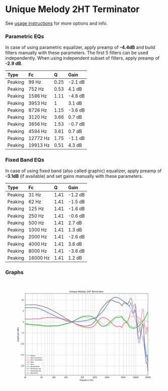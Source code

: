 # Unique Melody 2HT Terminator
See [usage instructions](https://github.com/jaakkopasanen/AutoEq#usage) for more options and info.

### Parametric EQs
In case of using parametric equalizer, apply preamp of **-4.4dB** and build filters manually
with these parameters. The first 5 filters can be used independently.
When using independent subset of filters, apply preamp of **-2.9 dB**.

| Type    | Fc       |    Q | Gain    |
|:--------|:---------|:-----|:--------|
| Peaking | 99 Hz    | 0.25 | -2.1 dB |
| Peaking | 752 Hz   | 0.53 | 4.1 dB  |
| Peaking | 1586 Hz  | 1.11 | -4.8 dB |
| Peaking | 3953 Hz  | 1    | 3.1 dB  |
| Peaking | 8726 Hz  | 1.15 | -3.6 dB |
| Peaking | 3120 Hz  | 3.66 | 0.7 dB  |
| Peaking | 3856 Hz  | 1.53 | -0.7 dB |
| Peaking | 4594 Hz  | 3.61 | 0.7 dB  |
| Peaking | 12772 Hz | 1.75 | -1.1 dB |
| Peaking | 19913 Hz | 0.51 | 4.3 dB  |

### Fixed Band EQs
In case of using fixed band (also called graphic) equalizer, apply preamp of **-3.1dB**
(if available) and set gains manually with these parameters.

| Type    | Fc       |    Q | Gain    |
|:--------|:---------|:-----|:--------|
| Peaking | 31 Hz    | 1.41 | -1.2 dB |
| Peaking | 62 Hz    | 1.41 | -1.5 dB |
| Peaking | 125 Hz   | 1.41 | -1.6 dB |
| Peaking | 250 Hz   | 1.41 | -0.6 dB |
| Peaking | 500 Hz   | 1.41 | 2.7 dB  |
| Peaking | 1000 Hz  | 1.41 | 1.3 dB  |
| Peaking | 2000 Hz  | 1.41 | -2.6 dB |
| Peaking | 4000 Hz  | 1.41 | 3.8 dB  |
| Peaking | 8000 Hz  | 1.41 | -3.6 dB |
| Peaking | 16000 Hz | 1.41 | 1.2 dB  |

### Graphs
![](./Unique%20Melody%202HT%20Terminator.png)